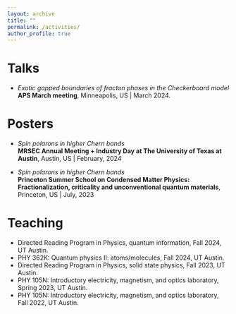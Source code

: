 ```yaml
---
layout: archive
title: ""
permalink: /activities/
author_profile: true
---
```


Talks
=====
* _Exotic gapped boundaries of fracton phases in the Checkerboard model_ <br>
  **APS March meeting**, Minneapolis, US | March 2024.

Posters
=======

* _Spin polarons in higher Chern bands_ <br>
  **MRSEC Annual Meeting + Industry Day at The University of Texas at Austin**, Austin, US | February, 2024
  
* _Spin polarons in higher Chern bands_ <br>
  **Princeton Summer School on Condensed Matter Physics: Fractionalization, criticality and unconventional quantum materials**, Princeton, US | July, 2023

Teaching
========

* Directed Reading Program in Physics, quantum information, Fall 2024, UT Austin.
* PHY 362K: Quantum physics II: atoms/molecules, Fall 2024, UT Austin.
* Directed Reading Program in Physics, solid state physics, Fall 2023, UT Austin.
* PHY 105N: Introductory electricity, magnetism, and optics laboratory, Spring 2023, UT Austin.
* PHY 105N: Introductory electricity, magnetism, and optics laboratory, Fall 2022, UT Austin.
